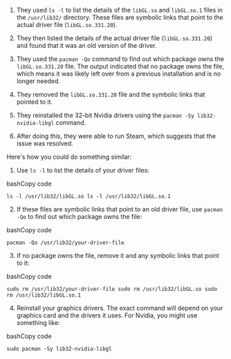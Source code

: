 1. They used `ls -l` to list the details of the `libGL.so` and `libGL.so.1` files in the `/usr/lib32/` directory. These files are symbolic links that point to the actual driver file (`libGL.so.331.20`).
    
2. They then listed the details of the actual driver file (`libGL.so.331.20`) and found that it was an old version of the driver.
    
3. They used the `pacman -Qo` command to find out which package owns the `libGL.so.331.20` file. The output indicated that no package owns the file, which means it was likely left over from a previous installation and is no longer needed.
    
4. They removed the `libGL.so.331.20` file and the symbolic links that pointed to it.
    
5. They reinstalled the 32-bit Nvidia drivers using the `pacman -Sy lib32-nvidia-libgl` command.
    
6. After doing this, they were able to run Steam, which suggests that the issue was resolved.
    

Here's how you could do something similar:

1. Use `ls -l` to list the details of your driver files:

bashCopy code

`ls -l /usr/lib32/libGL.so ls -l /usr/lib32/libGL.so.1`

2. If these files are symbolic links that point to an old driver file, use `pacman -Qo` to find out which package owns the file:

bashCopy code

`pacman -Qo /usr/lib32/your-driver-file`

3. If no package owns the file, remove it and any symbolic links that point to it:

bashCopy code

`sudo rm /usr/lib32/your-driver-file sudo rm /usr/lib32/libGL.so sudo rm /usr/lib32/libGL.so.1`

4. Reinstall your graphics drivers. The exact command will depend on your graphics card and the drivers it uses. For Nvidia, you might use something like:

bashCopy code

`sudo pacman -Sy lib32-nvidia-libgl`
